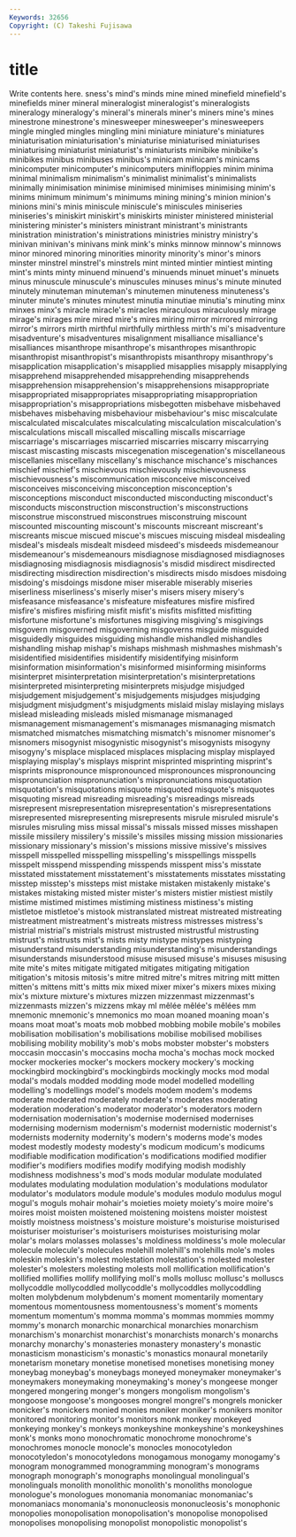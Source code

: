 ```yaml
---
Keywords: 32656 
Copyright: (C) Takeshi Fujisawa
---
```


# title

Write contents here.
sness's mind's minds
mine mined minefield minefield's minefields miner mineral mineralogist mineralogist's mineralogists
mineralogy mineralogy's mineral's minerals miner's miners mine's mines minestrone minestrone's
minesweeper minesweeper's minesweepers mingle mingled mingles mingling mini miniature miniature's
miniatures miniaturisation miniaturisation's miniaturise miniaturised miniaturises miniaturising miniaturist miniaturist's miniaturists
minibike minibike's minibikes minibus minibuses minibus's minicam minicam's minicams minicomputer
minicomputer's minicomputers minifloppies minim minima minimal minimalism minimalism's minimalist minimalist's
minimalists minimally minimisation minimise minimised minimises minimising minim's minims minimum
minimum's minimums mining mining's minion minion's minions mini's minis miniscule
miniscule's miniscules miniseries miniseries's miniskirt miniskirt's miniskirts minister ministered ministerial
ministering minister's ministers ministrant ministrant's ministrants ministration ministration's ministrations ministries
ministry ministry's minivan minivan's minivans mink mink's minks minnow minnow's
minnows minor minored minoring minorities minority minority's minor's minors minster
minstrel minstrel's minstrels mint minted mintier mintiest minting mint's mints
minty minuend minuend's minuends minuet minuet's minuets minus minuscule minuscule's
minuscules minuses minus's minute minuted minutely minuteman minuteman's minutemen minuteness
minuteness's minuter minute's minutes minutest minutia minutiae minutia's minuting minx
minxes minx's miracle miracle's miracles miraculous miraculously mirage mirage's mirages
mire mired mire's mires miring mirror mirrored mirroring mirror's mirrors
mirth mirthful mirthfully mirthless mirth's mi's misadventure misadventure's misadventures misalignment
misalliance misalliance's misalliances misanthrope misanthrope's misanthropes misanthropic misanthropist misanthropist's misanthropists
misanthropy misanthropy's misapplication misapplication's misapplied misapplies misapply misapplying misapprehend misapprehended
misapprehending misapprehends misapprehension misapprehension's misapprehensions misappropriate misappropriated misappropriates misappropriating misappropriation
misappropriation's misappropriations misbegotten misbehave misbehaved misbehaves misbehaving misbehaviour misbehaviour's misc
miscalculate miscalculated miscalculates miscalculating miscalculation miscalculation's miscalculations miscall miscalled miscalling
miscalls miscarriage miscarriage's miscarriages miscarried miscarries miscarry miscarrying miscast miscasting
miscasts miscegenation miscegenation's miscellaneous miscellanies miscellany miscellany's mischance mischance's mischances
mischief mischief's mischievous mischievously mischievousness mischievousness's miscommunication misconceive misconceived misconceives
misconceiving misconception misconception's misconceptions misconduct misconducted misconducting misconduct's misconducts misconstruction
misconstruction's misconstructions misconstrue misconstrued misconstrues misconstruing miscount miscounted miscounting miscount's
miscounts miscreant miscreant's miscreants miscue miscued miscue's miscues miscuing misdeal
misdealing misdeal's misdeals misdealt misdeed misdeed's misdeeds misdemeanour misdemeanour's misdemeanours
misdiagnose misdiagnosed misdiagnoses misdiagnosing misdiagnosis misdiagnosis's misdid misdirect misdirected misdirecting
misdirection misdirection's misdirects misdo misdoes misdoing misdoing's misdoings misdone miser
miserable miserably miseries miserliness miserliness's miserly miser's misers misery misery's
misfeasance misfeasance's misfeature misfeatures misfire misfired misfire's misfires misfiring misfit
misfit's misfits misfitted misfitting misfortune misfortune's misfortunes misgiving misgiving's misgivings
misgovern misgoverned misgoverning misgoverns misguide misguided misguidedly misguides misguiding mishandle
mishandled mishandles mishandling mishap mishap's mishaps mishmash mishmashes mishmash's misidentified
misidentifies misidentify misidentifying misinform misinformation misinformation's misinformed misinforming misinforms misinterpret
misinterpretation misinterpretation's misinterpretations misinterpreted misinterpreting misinterprets misjudge misjudged misjudgement misjudgement's
misjudgements misjudges misjudging misjudgment misjudgment's misjudgments mislaid mislay mislaying mislays
mislead misleading misleads misled mismanage mismanaged mismanagement mismanagement's mismanages mismanaging
mismatch mismatched mismatches mismatching mismatch's misnomer misnomer's misnomers misogynist misogynistic
misogynist's misogynists misogyny misogyny's misplace misplaced misplaces misplacing misplay misplayed
misplaying misplay's misplays misprint misprinted misprinting misprint's misprints mispronounce mispronounced
mispronounces mispronouncing mispronunciation mispronunciation's mispronunciations misquotation misquotation's misquotations misquote misquoted
misquote's misquotes misquoting misread misreading misreading's misreadings misreads misrepresent misrepresentation
misrepresentation's misrepresentations misrepresented misrepresenting misrepresents misrule misruled misrule's misrules misruling
miss missal missal's missals missed misses misshapen missile missilery missilery's
missile's missiles missing mission missionaries missionary missionary's mission's missions missive
missive's missives misspell misspelled misspelling misspelling's misspellings misspells misspelt misspend
misspending misspends misspent miss's misstate misstated misstatement misstatement's misstatements misstates
misstating misstep misstep's missteps mist mistake mistaken mistakenly mistake's mistakes
mistaking misted mister mister's misters mistier mistiest mistily mistime mistimed
mistimes mistiming mistiness mistiness's misting mistletoe mistletoe's mistook mistranslated mistreat
mistreated mistreating mistreatment mistreatment's mistreats mistress mistresses mistress's mistrial mistrial's
mistrials mistrust mistrusted mistrustful mistrusting mistrust's mistrusts mist's mists misty
mistype mistypes mistyping misunderstand misunderstanding misunderstanding's misunderstandings misunderstands misunderstood misuse
misused misuse's misuses misusing mite mite's mites mitigate mitigated mitigates
mitigating mitigation mitigation's mitosis mitosis's mitre mitred mitre's mitres mitring
mitt mitten mitten's mittens mitt's mitts mix mixed mixer mixer's
mixers mixes mixing mix's mixture mixture's mixtures mizzen mizzenmast mizzenmast's
mizzenmasts mizzen's mizzens mkay ml mêlée mêlée's mêlées mm mnemonic
mnemonic's mnemonics mo moan moaned moaning moan's moans moat moat's
moats mob mobbed mobbing mobile mobile's mobiles mobilisation mobilisation's mobilisations
mobilise mobilised mobilises mobilising mobility mobility's mob's mobs mobster mobster's
mobsters moccasin moccasin's moccasins mocha mocha's mochas mock mocked mocker
mockeries mocker's mockers mockery mockery's mocking mockingbird mockingbird's mockingbirds mockingly
mocks mod modal modal's modals modded modding mode model modelled
modelling modelling's modellings model's models modem modem's modems moderate moderated
moderately moderate's moderates moderating moderation moderation's moderator moderator's moderators modern
modernisation modernisation's modernise modernised modernises modernising modernism modernism's modernist modernistic
modernist's modernists modernity modernity's modern's moderns mode's modes modest modestly
modesty modesty's modicum modicum's modicums modifiable modification modification's modifications modified
modifier modifier's modifiers modifies modify modifying modish modishly modishness modishness's
mod's mods modular modulate modulated modulates modulating modulation modulation's modulations
modulator modulator's modulators module module's modules modulo modulus mogul mogul's
moguls mohair mohair's moieties moiety moiety's moire moire's moires moist
moisten moistened moistening moistens moister moistest moistly moistness moistness's moisture
moisture's moisturise moisturised moisturiser moisturiser's moisturisers moisturises moisturising molar molar's
molars molasses molasses's moldiness moldiness's mole molecular molecule molecule's molecules
molehill molehill's molehills mole's moles moleskin moleskin's molest molestation molestation's
molested molester molester's molesters molesting molests moll mollification mollification's mollified
mollifies mollify mollifying moll's molls mollusc mollusc's molluscs mollycoddle mollycoddled
mollycoddle's mollycoddles mollycoddling molten molybdenum molybdenum's moment momentarily momentary momentous
momentousness momentousness's moment's moments momentum momentum's momma momma's mommas mommies
mommy mommy's monarch monarchic monarchical monarchies monarchism monarchism's monarchist monarchist's
monarchists monarch's monarchs monarchy monarchy's monasteries monastery monastery's monastic monasticism
monasticism's monastic's monastics monaural monetarily monetarism monetary monetise monetised monetises
monetising money moneybag moneybag's moneybags moneyed moneymaker moneymaker's moneymakers moneymaking
moneymaking's money's mongeese monger mongered mongering monger's mongers mongolism mongolism's
mongoose mongoose's mongooses mongrel mongrel's mongrels monicker monicker's monickers monied
monies moniker moniker's monikers monitor monitored monitoring monitor's monitors monk
monkey monkeyed monkeying monkey's monkeys monkeyshine monkeyshine's monkeyshines monk's monks
mono monochromatic monochrome monochrome's monochromes monocle monocle's monocles monocotyledon monocotyledon's
monocotyledons monogamous monogamy monogamy's monogram monogrammed monogramming monogram's monograms monograph
monograph's monographs monolingual monolingual's monolinguals monolith monolithic monolith's monoliths monologue
monologue's monologues monomania monomaniac monomaniac's monomaniacs monomania's mononucleosis mononucleosis's monophonic
monopolies monopolisation monopolisation's monopolise monopolised monopolises monopolising monopolist monopolistic monopolist's
